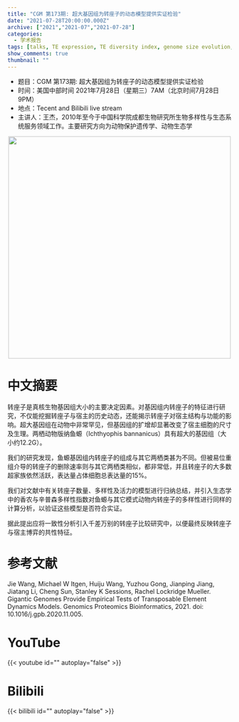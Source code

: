 ```yaml
---
title: "CGM 第173期: 超大基因组为转座子的动态模型提供实证检验"
date: "2021-07-28T20:00:00.000Z"
archive: ["2021","2021-07","2021-07-28"]
categories:
  - 学术报告
tags: [talks, TE expression, TE diversity index, genome size evolution, caecilian, transposon ecology]
show_comments: true
thumbnail: ""
---
```


- 题目：CGM 第173期: 超大基因组为转座子的动态模型提供实证检验 
- 时间：美国中部时间 2021年7月28日（星期三）7AM（北京时间7月28日9PM）
- 地点：Tecent and Bilibili live stream
- 主讲人：王杰，2010年至今于中国科学院成都生物研究所生物多样性与生态系统服务领域工作。主要研究方向为动物保护遗传学、动物生态学

<div align="center">
<img src="https://i.loli.net/2021/07/31/HfyvGsaKUcEQMCJ.png" height=500>
</div>

# 中文摘要

转座子是真核生物基因组大小的主要决定因素。对基因组内转座子的特征进行研究，不仅能挖掘转座子与宿主的历史动态，还能揭示转座子对宿主结构与功能的影响。超大基因组在动物中非常罕见，但基因组的扩增却显著改变了宿主细胞的尺寸及生理。两栖动物版纳鱼螈（Ichthyophis bannanicus）具有超大的基因组（大小约12.2G）。

我们的研究发现，鱼螈基因组内转座子的组成与其它两栖类甚为不同。但被易位重组介导的转座子的删除速率则与其它两栖类相似，都非常低，并且转座子的大多数超家族依然活跃，表达量占体细胞总表达量的15%。

我们对文献中有关转座子数量、多样性及活力的模型进行归纳总结，并引入生态学中的香农与辛普森多样性指数对鱼螈与其它模式动物内转座子的多样性进行同样的计算分析，以验证这些模型是否符合实证。

据此提出应将一致性分析引入千差万别的转座子比较研究中，以便最终反映转座子与宿主博弈的共性特征。

# 参考文献

Jie Wang, Michael W Itgen, Huiju Wang, Yuzhou Gong, Jianping Jiang, Jiatang Li, Cheng Sun, Stanley K Sessions, Rachel Lockridge Mueller. Gigantic Genomes Provide Empirical Tests of Transposable Element Dynamics Models. Genomics Proteomics Bioinformatics, 2021. doi: 10.1016/j.gpb.2020.11.005.

# YouTube

{{< youtube id="" autoplay="false" >}}

# Bilibili

{{< bilibili id="" autoplay="false" >}}

